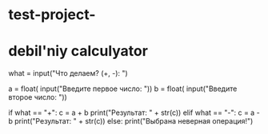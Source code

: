 # test-project-
# debil'niy calculyator
what = input("Что делаем? (+, -): ")

a = float( input("Введите первое число: "))
b = float( input("Введите второе число: "))

if what == "+":
    c = a + b
    print("Результат: " + str(c))
elif what == "-":
    c = a - b
    print("Результат: " + str(c))
else:
    print("Выбрана неверная операция!")
